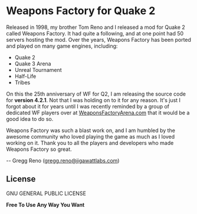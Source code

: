 # Weapons Factory for Quake 2

Released in 1998, my brother Tom Reno and I released a mod for Quake 2 called Weapons Factory. It had quite a following, and at one point had 50 servers hosting the mod.  Over the years, Weapons Factory has been ported and played on many game engines, including:

 - Quake 2
 - Quake 3 Arena
 - Unreal Tournament
 - Half-Life
 - Tribes

On this the 25th anniversary of WF for Q2, I am releasing the source code for **version 4.2.1**.  Not that I was holding on to it for any reason.  It's just I forgot about it for years until I was recently reminded by a group of dedicated WF players over at [WeaponsFactoryArena.com](http://weaponsfactoryarena.com) that it would be a good idea to do so.

Weapons Factory was such a blast work on, and I am humbled by the awesome community who loved playing the game as much as I loved working on it.  Thank you to all the players and developers who made Weapons Factory so great.

-- Gregg Reno (gregg.reno@jigawattlabs.com)

## License

GNU GENERAL PUBLIC LICENSE

**Free To Use Any Way You Want**

